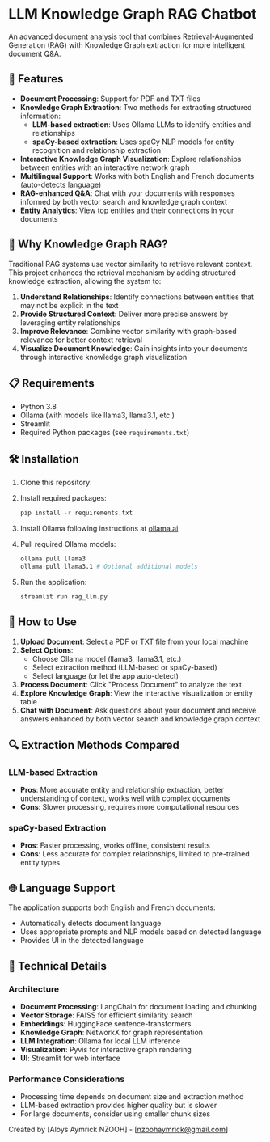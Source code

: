 # LLM Knowledge Graph RAG Chatbot

An advanced document analysis tool that combines Retrieval-Augmented Generation (RAG) with Knowledge Graph extraction for more intelligent document Q&A.


## 🌟 Features

- **Document Processing**: Support for PDF and TXT files
- **Knowledge Graph Extraction**: Two methods for extracting structured information:
  - **LLM-based extraction**: Uses Ollama LLMs to identify entities and relationships
  - **spaCy-based extraction**: Uses spaCy NLP models for entity recognition and relationship extraction
- **Interactive Knowledge Graph Visualization**: Explore relationships between entities with an interactive network graph
- **Multilingual Support**: Works with both English and French documents (auto-detects language)
- **RAG-enhanced Q&A**: Chat with your documents with responses informed by both vector search and knowledge graph context
- **Entity Analytics**: View top entities and their connections in your documents

## 🚀 Why Knowledge Graph RAG?

Traditional RAG systems use vector similarity to retrieve relevant context. This project enhances the retrieval mechanism by adding structured knowledge extraction, allowing the system to:

1. **Understand Relationships**: Identify connections between entities that may not be explicit in the text
2. **Provide Structured Context**: Deliver more precise answers by leveraging entity relationships
3. **Improve Relevance**: Combine vector similarity with graph-based relevance for better context retrieval
4. **Visualize Document Knowledge**: Gain insights into your documents through interactive knowledge graph visualization

## 📋 Requirements

- Python 3.8
- Ollama (with models like llama3, llama3.1, etc.)
- Streamlit
- Required Python packages (see `requirements.txt`)

## 🛠️ Installation

1. Clone this repository:
   

2. Install required packages:
   ```bash
   pip install -r requirements.txt
   ```

3. Install Ollama following instructions at [ollama.ai](https://ollama.ai)

4. Pull required Ollama models:
   ```bash
   ollama pull llama3
   ollama pull llama3.1 # Optional additional models
   ```

5. Run the application:
   ```bash
   streamlit run rag_llm.py
   ```

## 📖 How to Use

1. **Upload Document**: Select a PDF or TXT file from your local machine
2. **Select Options**:
   - Choose Ollama model (llama3, llama3.1, etc.)
   - Select extraction method (LLM-based or spaCy-based)
   - Select language (or let the app auto-detect)
3. **Process Document**: Click "Process Document" to analyze the text
4. **Explore Knowledge Graph**: View the interactive visualization or entity table
5. **Chat with Document**: Ask questions about your document and receive answers enhanced by both vector search and knowledge graph context

## 🔍 Extraction Methods Compared

### LLM-based Extraction
- **Pros**: More accurate entity and relationship extraction, better understanding of context, works well with complex documents
- **Cons**: Slower processing, requires more computational resources

### spaCy-based Extraction
- **Pros**: Faster processing, works offline, consistent results
- **Cons**: Less accurate for complex relationships, limited to pre-trained entity types

## 🌐 Language Support

The application supports both English and French documents:
- Automatically detects document language
- Uses appropriate prompts and NLP models based on detected language
- Provides UI in the detected language

## 🔧 Technical Details

### Architecture
- **Document Processing**: LangChain for document loading and chunking
- **Vector Storage**: FAISS for efficient similarity search
- **Embeddings**: HuggingFace sentence-transformers
- **Knowledge Graph**: NetworkX for graph representation
- **LLM Integration**: Ollama for local LLM inference
- **Visualization**: Pyvis for interactive graph rendering
- **UI**: Streamlit for web interface

### Performance Considerations
- Processing time depends on document size and extraction method
- LLM-based extraction provides higher quality but is slower
- For large documents, consider using smaller chunk sizes

Created by [Aloys Aymrick NZOOH] - [nzoohaymrick@gmail.com]
